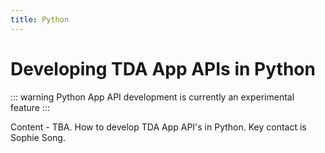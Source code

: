 ```yaml
---
title: Python
---
```

# Developing TDA App APIs in Python

::: warning
Python App API development is currently an experimental feature
:::

Content - TBA.  How to develop TDA App API's in Python.  Key contact is Sophie Song.